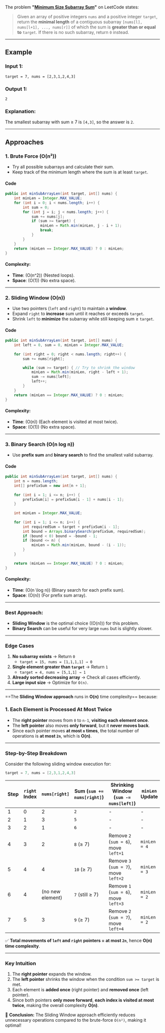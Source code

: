 The problem **"[Minimum Size Subarray Sum](https://leetcode.com/problems/minimum-size-subarray-sum/description/?envType=study-plan-v2&envId=top-interview-150)"** on LeetCode states:

> Given an array of positive integers `nums` and a positive integer `target`, return the **minimal length** of a contiguous subarray `[nums[l], nums[l+1], ..., nums[r]]` of which the sum is **greater than or equal to** `target`. If there is no such subarray, return `0` instead.

---

## **Example**
### **Input 1**:
```
target = 7, nums = [2,3,1,2,4,3]
```
### **Output 1**:
```
2
```
### **Explanation**:
The smallest subarray with sum ≥ 7 is `[4,3]`, so the answer is `2`.

---

## **Approaches**
### **1. Brute Force (O(n²))**
- Try all possible subarrays and calculate their sum.
- Keep track of the minimum length where the sum is at least `target`.

#### **Code**
```java
public int minSubArrayLen(int target, int[] nums) {
    int minLen = Integer.MAX_VALUE;
    for (int i = 0; i < nums.length; i++) {
        int sum = 0;
        for (int j = i; j < nums.length; j++) {
            sum += nums[j];
            if (sum >= target) {
                minLen = Math.min(minLen, j - i + 1);
                break;
            }
        }
    }
    return (minLen == Integer.MAX_VALUE) ? 0 : minLen;
}
```
#### **Complexity**:
- **Time**: \(O(n^2)\) (Nested loops).
- **Space**: \(O(1)\) (No extra space).

---

### **2. Sliding Window (O(n))**
- Use two pointers (`left` and `right`) to maintain a **window**.
- Expand `right` to **increase** sum until it reaches or exceeds `target`.
- Shrink `left` to **minimize** the subarray while still keeping sum ≥ `target`.

#### **Code**
```java
public int minSubArrayLen(int target, int[] nums) {
    int left = 0, sum = 0, minLen = Integer.MAX_VALUE;
    
    for (int right = 0; right < nums.length; right++) {
        sum += nums[right];

        while (sum >= target) { // Try to shrink the window
            minLen = Math.min(minLen, right - left + 1);
            sum -= nums[left];
            left++;
        }
    }
    return (minLen == Integer.MAX_VALUE) ? 0 : minLen;
}
```
#### **Complexity**:
- **Time**: \(O(n)\) (Each element is visited at most twice).
- **Space**: \(O(1)\) (No extra space).

---

### **3. Binary Search (O(n log n))**
- Use **prefix sum** and **binary search** to find the smallest valid subarray.

#### **Code**
```java
public int minSubArrayLen(int target, int[] nums) {
    int n = nums.length;
    int[] prefixSum = new int[n + 1];
    
    for (int i = 1; i <= n; i++) {
        prefixSum[i] = prefixSum[i - 1] + nums[i - 1];
    }
    
    int minLen = Integer.MAX_VALUE;
    
    for (int i = 1; i <= n; i++) {
        int requiredSum = target + prefixSum[i - 1];
        int bound = Arrays.binarySearch(prefixSum, requiredSum);
        if (bound < 0) bound = -bound - 1;
        if (bound <= n) {
            minLen = Math.min(minLen, bound - (i - 1));
        }
    }
    
    return (minLen == Integer.MAX_VALUE) ? 0 : minLen;
}
```
#### **Complexity**:
- **Time**: \(O(n \log n)\) (Binary search for each prefix sum).
- **Space**: \(O(n)\) (For prefix sum array).

---

### **Best Approach**:
- **Sliding Window** is the optimal choice (\(O(n)\)) for this problem.
- **Binary Search** can be useful for very large `nums` but is slightly slower.

---

### **Edge Cases**
1. **No subarray exists** → Return `0`
   - `target = 15, nums = [1,1,1,1] → 0`
2. **Single element greater than `target`** → Return `1`
   - `target = 4, nums = [5,1,1] → 1`
3. **Already sorted decreasing array** → Check all cases efficiently.
4. **Large input size** → Optimize for `O(n)`.

---

==The **Sliding Window approach** runs in **O(n)** time complexity== because:

### **1. Each Element is Processed At Most Twice**
- The **right pointer** moves from `0` to `n-1`, **visiting each element once**.
- The **left pointer** also moves **only forward**, but it **never moves back**.
- Since each pointer moves **at most `n` times**, the total number of operations is **at most `2n`**, which is **O(n)**.

---

### **Step-by-Step Breakdown**
Consider the following sliding window execution for:

```java
target = 7, nums = [2,3,1,2,4,3]
```

| Step | `right` Index | `nums[right]` | Sum (`sum += nums[right]`) | Shrinking Window (`sum -= nums[left]`) | `minLen` Update |
|------|--------------|--------------|--------------------------|-----------------------------|--------------|
| 1    | 0           | 2            | `2`                      | -                           | -            |
| 2    | 1           | 3            | `5`                      | -                           | -            |
| 3    | 2           | 1            | `6`                      | -                           | -            |
| 4    | 3           | 2            | `8` (≥ 7)                | Remove `2` (`sum = 6`), move `left=1` | `minLen = 4` |
| 5    | 4           | 4            | `10` (≥ 7)               | Remove `3` (`sum = 7`), move `left=2` | `minLen = 3` |
| 6    | 4           | (no new element) | `7` (still ≥ 7) | Remove `1` (`sum = 6`), move `left=3` | `minLen = 2` |
| 7    | 5           | 3            | `9` (≥ 7)                | Remove `2` (`sum = 7`), move `left=4` | `minLen = 2` |

✅ **Total movements of `left` and `right` pointers = at most `2n`**, hence **O(n) time complexity**.

---

### **Key Intuition**
1. The **right pointer** expands the window.
2. The **left pointer** shrinks the window when the condition `sum >= target` is met.
3. Each element is **added once** (right pointer) and **removed once** (left pointer).
4. Since both pointers **only move forward**, **each index is visited at most twice**, making the overall complexity **O(n)**.

🚀 **Conclusion:** The Sliding Window approach efficiently reduces unnecessary operations compared to the brute-force `O(n²)`, making it optimal!